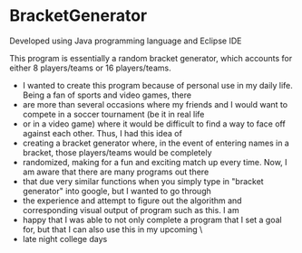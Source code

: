 # BracketGenerator

Developed using Java programming language and Eclipse IDE

This program is essentially a random bracket generator, which accounts for either 8 players/teams or 16 players/teams.
 * I wanted to create this program because of personal use in my daily life. Being a fan of sports and video games, there
 * are more than several occasions where my friends and I would want to compete in a soccer tournament (be it in real life 
 * or in a video game) where it would be difficult to find a way to face off against each other. Thus, I had this idea of
 * creating a bracket generator where, in the event of entering names in a bracket, those players/teams would be completely
 * randomized, making for a fun and exciting match up every time. Now, I am aware that there are many programs out there 
 * that due very similar functions when you simply type in "bracket generator" into google, but I wanted to go through 
 * the experience and attempt to figure out the algorithm and corresponding visual output of program such as this. I am 
 * happy that I was able to not only complete a program that I set a goal for, but that I can also use this in my upcoming \
 * late night college days
